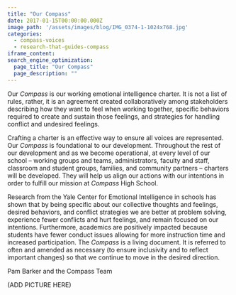 ```yaml
---
title: "Our Compass"
date: 2017-01-15T00:00:00.000Z
image_path: '/assets/images/blog/IMG_0374-1-1024x768.jpg'
categories:
  - compass-voices
  - research-that-guides-compass
iframe_content:
search_engine_optimization:
  page_title: "Our Compass"
  page_description: ""
---
```

Our *Compass* is our working emotional intelligence charter. It is not a list of rules, rather, it is an agreement created collaboratively among stakeholders describing how they want to feel when working together, specific behaviors required to create and sustain those feelings, and strategies for handling conflict and undesired feelings.

Crafting a charter is an effective way to ensure all voices are represented. Our *Compass* is foundational to our development. Throughout the rest of our development and as we become operational, at every level of our school – working groups and teams, administrators, faculty and staff, classroom and student groups, families, and community partners – charters will be developed. They will help us align our actions with our intentions in order to fulfill our mission at *Compass* High School.

Research from the Yale Center for Emotional Intelligence in schools has shown that by being specific about our collective thoughts and feelings, desired behaviors, and conflict strategies we are better at problem solving, experience fewer conflicts and hurt feelings, and remain focused on our intentions. Furthermore, academics are positively impacted because students have fewer conduct issues allowing for more instruction time and increased participation.
The *Compass* is a living document. It is referred to often and amended as necessary (to ensure inclusivity and to reflect important changes) so that we continue to move in the desired direction.

Pam Barker and the Compass Team

(ADD PICTURE HERE)
